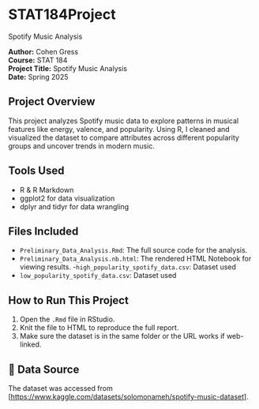 # STAT184Project
Spotify Music Analysis

**Author:** Cohen Gress  
**Course:** STAT 184  
**Project Title:** Spotify Music Analysis  
**Date:** Spring 2025

## Project Overview
This project analyzes Spotify music data to explore patterns in musical features like energy, valence, and popularity. Using R, I cleaned and visualized the dataset to compare attributes across different popularity groups and uncover trends in modern music.

## Tools Used
- R & R Markdown
- ggplot2 for data visualization
- dplyr and tidyr for data wrangling

## Files Included
- `Preliminary_Data_Analysis.Rmd`: The full source code for the analysis.
- `Preliminary_Data_Analysis.nb.html`: The rendered HTML Notebook for viewing results.
-`high_popularity_spotify_data.csv`: Dataset used 
- `low_popularity_spotify_data.csv`: Dataset used

## How to Run This Project
1. Open the `.Rmd` file in RStudio.
2. Knit the file to HTML to reproduce the full report.
3. Make sure the dataset is in the same folder or the URL works if web-linked.

## 🔗 Data Source
The dataset was accessed from [https://www.kaggle.com/datasets/solomonameh/spotify-music-dataset].

